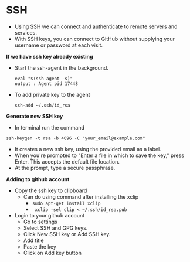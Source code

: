 # SSH

- Using SSH we can connect and authenticate to remote servers and services.
- With SSH keys, you can connect to GitHub without supplying your username or password at each visit.

**If we have ssh key already existing**

- Start the ssh-agent in the background.
	```
	eval "$(ssh-agent -s)"
	output : Agent pid 17448
  ```
- To add private key to the agent
	```
	ssh-add ~/.ssh/id_rsa

	```

**Generate new SSH key**

- In terminal run the command
```
ssh-keygen -t rsa -b 4096 -C "your_email@example.com"
```
- It creates a new ssh key, using the provided email as a label.
- When you're prompted to "Enter a file in which to save the key," press Enter. This accepts the default file location.
- At the prompt, type a secure passphrase.


**Adding to github account**

- Copy the ssh key to clipboard
	- Can do using command after installing the xclip
		- ```sudo apt-get install xclip```
		- ``` xclip -sel clip < ~/.ssh/id_rsa.pub```
- Login to your github account
	- Go to settings
	- Select SSH and GPG keys. 
	- Click New SSH key or Add SSH key.
	- Add title
	- Paste the key
	- Click on Add key button

